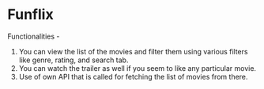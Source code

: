 # Funflix

Functionalities - 
1. You can view the list of the movies and filter them using various filters like genre, rating, and search tab. 
2. You can watch the trailer as well if you seem to like any particular movie.
3. Use of own API that is called for fetching the list of movies from there. 
